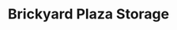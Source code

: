 ---
title: "Brickyard Plaza Storage"
url: /salt-lake-city/brickyard-plaza-storage/
shop: storage rental
---